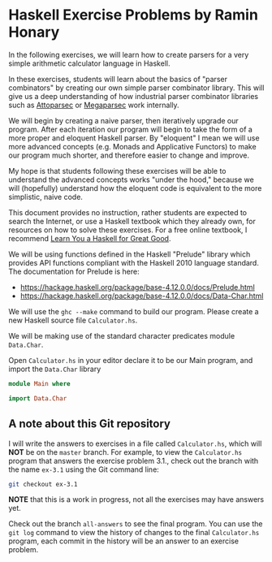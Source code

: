 # Haskell Exercise Problems by Ramin Honary
In the following exercises, we will learn how to create parsers for a
very simple arithmetic calculator language in Haskell.

In these exercises, students will learn about the basics of "parser
combinators" by creating our own simple parser combinator
library. This will give us a deep understanding of how industrial
parser combinator libraries such as [Attoparsec](
https://hackage.haskell.org/package/attoparsec ) or [Megaparsec](
https://hackage.haskell.org/package/megaparsec ) work internally.

We will begin by creating a naive parser, then iteratively upgrade our
program. After each iteration our program will begin to take the form
of a more proper and eloquent Haskell parser. By "eloquent" I mean we
will use more advanced concepts (e.g. Monads and Applicative Functors)
to make our program much shorter, and therefore easier to change and
improve.

My hope is that students following these exercises will be able to
understand the advanced concepts works "under the hood," because we
will (hopefully) understand how the eloquent code is equivalent to the
more simplistic, naive code.

This document provides no instruction, rather students are expected to
search the Internet, or use a Haskell textbook which they already own,
for resources on how to solve these exercises. For a free online
textbook, I recommend [Learn You a Haskell for Great Good](
http://learnyouahaskell.com/ ).

We will be using functions defined in the Haskell "Prelude" library
which provides API functions compliant with the Haskell 2010 language
standard. The documentation for Prelude is here:

* https://hackage.haskell.org/package/base-4.12.0.0/docs/Prelude.html
* https://hackage.haskell.org/package/base-4.12.0.0/docs/Data-Char.html

We will use the `ghc --make` command to build our program. Please
create a new Haskell source file `Calculator.hs`.

We will be making use of the standard character predicates module
`Data.Char`.

Open `Calculator.hs` in your editor declare it to be our Main program,
and import the `Data.Char` library

``` haskell
module Main where

import Data.Char
```

## A note about this Git repository
I will write the answers to exercises in a file called
`Calculator.hs`, which will **NOT** be on the `master` branch. For
example, to view the `Calculator.hs` program that answers the exercise
problem 3.1., check out the branch with the name `ex-3.1` using the
Git command line:

``` sh
git checkout ex-3.1
```

**NOTE** that this is a work in progress, not all the exercises may
have answers yet.

Check out the branch `all-answers` to see the final program. You can
use the `git log` command to view the history of changes to the final
`Calculator.hs` program, each commit in the history will be an answer
to an exercise problem.
